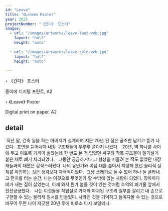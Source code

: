 ```yaml
---
id: "Leave"
title: "《Leave》 Poster"
year: 2025
projectNumber: "《간다》 포스터"
images:
  - url: "/images/artworks/leave-last-web.jpg"
    layout: "half"
    height: "auto"
    
  - url: "/images/artworks/leave-solo-web.jpg"
    layout: "half"
    height: "auto"
    
---
```

‣ 《간다》 포스터

종이에 디지털 프린트, A2

‣ 《Leave》 Poster

Digital print on paper, A2

## detail

 작년 말, 건축 일을 하는 아버지가 설계하여 지은 20년 된 집은 골조만 남기고 뜯겨 나갔다. 
표면을 뜯어내자 내장 구조재들이 우루루 쏟아져 나왔다.
 
20년, 벽 하나를 사이에 두고 이토록 가까이 살았는데 한 번도 본 적 없었던 싸구려 각목 구조물이 얼기설기 붙은 채로 폐기 처리되었다.  
그동안 궁금하거나 그 형상을 떠올려 본 적도 없었던 내장재들과의 대면은 갑작스러웠다.
나의 유년기와 이십 대를 숨어서 지탱해 왔던 물리적 실체를 확인하는 것은 생각보다 자극적이었다. 
그냥 쓰레기로 둘 수 없어 하나 둘 골라내고 먼지를 터는 순간, 나는 이것으로 무엇인가 할 수밖에 없는 사람이 되었다. 장마마다 비가 새는 집이 싫었는데, 이제 와서 뭔가 붙들 것이 있는 것처럼 추억의 폐기물 앞에서 전전긍긍했다.
 
나는 이것들을 작업실로 가져와 파괴된 구조의 일부를 살리고 내 손으로 구현할 수 있는 물리적 질서를 만들었다. 사라진 것을 기억하고 들여다볼 수 있는 것으로 바꾸어 두면 나이 지긋한 20년 후에 비로소 다시 보일테니.
